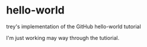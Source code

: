 # hello-world
trey's implementation of the GitHub hello-world tutorial

I'm just working may way through the tutiorial.
